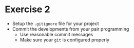 # Exercise 2

* Setup the `.gitignore` file for your project
* Commit the developments from your pair programming
    * Use reasonable commit messages
    * Make sure your `git` is configured properly
